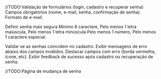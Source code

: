 //TODO:Validação de formulários (login, cadastro e recuperar senha)
Campos obrigatórios (nome, e-mail, senha, confirmação de senha).
Formato de e-mail.

Definir senha mais segura
Mínimo 8 caractere,
Pelo menos 1 letra maiúscula,
Pelo menos 1 letra minúscula
Pelo menos 1 número,
Pelo menos 1 caractere especial.

Validar se as senhas coincidem no cadastro.
Exibir mensagens de erro abaixo dos campos inválidos.
Destacar campos com erro (borda vermelha, ícone, etc).
Exibir feedback de sucesso após cadastro ou recuperação de senha.


//TODO:Página de mudança de senha